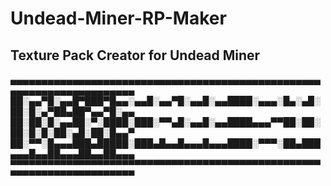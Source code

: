 # Undead-Miner-RP-Maker
Texture Pack Creator for Undead Miner
--------------------------------------
▄▄▄▄▄▄▄▄▄▄▄▄▄▄▄▄▄▄▄▄▄▄▄▄▄▄▄▄▄▄▄▄▄▄▄▄▄▄▄▄▄▄▄▄▄▄▄▄▄▄▄▄▄▄▄▄▄▄▄▄▄▄▄▄▄▄▄▄▄▄
██░▄▄▀█░▄▄█▀███▀█▄▄░▄▄█░▄▄▀█░▄▄█░▄▄████░▄▄▄░█▄░▄█░██░█░▄▀██▄██▀▄▄▀█░▄▄
██░██░█░▄▄██░▀░████░███░▀▀▄█░▄▄█░▄▄████▄▄▄▀▀██░██░██░█░█░██░▄█░██░█▄▄▀
██░▀▀░█▄▄▄███▄█████░███▄█▄▄█▄▄▄█▄▄▄████░▀▀▀░██▄███▄▄▄█▄▄██▄▄▄██▄▄██▄▄▄
▀▀▀▀▀▀▀▀▀▀▀▀▀▀▀▀▀▀▀▀▀▀▀▀▀▀▀▀▀▀▀▀▀▀▀▀▀▀▀▀▀▀▀▀▀▀▀▀▀▀▀▀▀▀▀▀▀▀▀▀▀▀▀▀▀▀▀▀▀▀
